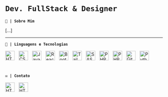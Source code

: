 <div style="justify-content:center">

<p align="center">

  # **`Dev. FullStack & Designer`**
  
  **`💾 | Sobre Mim`**

  [...]
  
</p>
  
</div>

---

**`🤖 | Linguagens e Tecnologias`**

  <img 
      align="left" 
      alt="HTML"
      title="HTML" 
      width="30px" 
      style="padding-right: 10px;" 
      src="https://cdn.jsdelivr.net/gh/devicons/devicon@latest/icons/html5/html5-original.svg" 
  />
  
  <img 
      align="left" 
      alt="CSS" 
      title="CSS"
      width="30px" 
      style="padding-right: 10px;" 
      src="https://cdn.jsdelivr.net/gh/devicons/devicon@latest/icons/css3/css3-original.svg" 
  />
  
  <img 
      align="left" 
      alt="JavaScript" 
      title="JavaScript"
      width="30px" 
      style="padding-right: 10px;" 
      src="https://cdn.jsdelivr.net/gh/devicons/devicon@latest/icons/javascript/javascript-original.svg" 
  />
  
  <img 
      align="left" 
      alt="React"
      title="React" 
      width="30px" 
      style="padding-right: 10px;" 
      src="https://cdn.jsdelivr.net/gh/devicons/devicon@latest/icons/vuejs/vuejs-original.svg" 
  />
  
  <img 
      align="left" 
      alt="Bootstrap"
      title="Bootstrap" 
      width="30px" 
      style="padding-right: 10px;" 
      src="https://cdn.jsdelivr.net/gh/devicons/devicon@latest/icons/bootstrap/bootstrap-original.svg" 
  />
  <img 
      align="left" 
      alt="Tailwind" 
      title="Tailwind"
      width="30px" 
      style="padding-right: 10px;" 
      src="https://cdn.jsdelivr.net/gh/devicons/devicon@latest/icons/tailwindcss/tailwindcss-original.svg" 
  />
  
  <img 
      align="left" 
      alt="SASS" 
      title="SASS"
      width="30px" 
      style="padding-right: 10px;" 
      src="https://cdn.jsdelivr.net/gh/devicons/devicon@latest/icons/sass/sass-original.svg" 
  />
  
  <img 
      align="left" 
      alt="PHP" 
      title="PHP"
      width="30px" 
      style="padding-right: 10px;" 
      src="https://cdn.jsdelivr.net/gh/devicons/devicon@latest/icons/php/php-original.svg" 
  />
  
  <img 
      align="left" 
      alt="PHP" 
      title="PHP"
      width="30px" 
      style="padding-right: 10px;" 
      src="https://cdn.jsdelivr.net/gh/devicons/devicon@latest/icons/wordpress/wordpress-original.svg" 
  />
  
  <img 
      align="left" 
      alt="Git" 
      title="Git"
      width="30px" 
      style="padding-right: 10px;" 
      src="https://cdn.jsdelivr.net/gh/devicons/devicon@latest/icons/git/git-original.svg" 
  />
  
  <img 
      align="left" 
      alt="Python" 
      title="Python"
      width="30px" 
      style="padding-right: 10px;" 
      src="https://cdn.jsdelivr.net/gh/devicons/devicon@latest/icons/python/python-original.svg" 
  />

<br/>
<br/>

#

**`✉️ | Contato`**

<a href="https://www.behance.net/fhelipekochinski">
  <img 
      align="left" 
      alt="HTML"
      title="HTML" 
      width="30px" 
      style="padding-right: 10px;" 
      src="https://cdn.jsdelivr.net/gh/devicons/devicon@latest/icons/behance/behance-original.svg" 
  />
</a>

<a href="https://www.linkedin.com/in/fhelipe-kochinski-sant-ana/">
  <img 
      align="left" 
      alt="HTML"
      title="HTML" 
      width="30px" 
      style="padding-right: 10px;" 
      src="https://cdn.jsdelivr.net/gh/devicons/devicon@latest/icons/linkedin/linkedin-original.svg" 
  />
</a>
